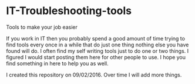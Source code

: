# IT-Troubleshooting-tools
Tools to make your job easier

If you work in IT then you probably spend a good amount of time trying to find tools every once in a while that do just one thing nothing else you have found will do. I often find my self writing tools just to do one or two things. I figured I would start posting them here for other people to use. I hope you find something in here to help you as well.

I created this repository on 09/02/2016. Over time I will add more things. 
